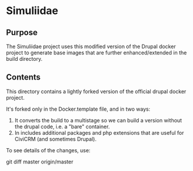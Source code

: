 # Simuliidae

## Purpose

The Simuliidae project uses this modified version of the Drupal docker project to generate base images that are further enhanced/extended in the build directory.

## Contents
 
This directory contains a lightly forked version of the official drupal docker project.

It's forked only in the Docker.template file, and in two ways:
1. It converts the build to a multistage so we can build a version without the drupal code, i.e. a "bare" container.
2. In includes additional packages and php extensions that are useful for CiviCRM (and sometimes Drupal).

To see details of the changes, use:

git diff master origin/master

